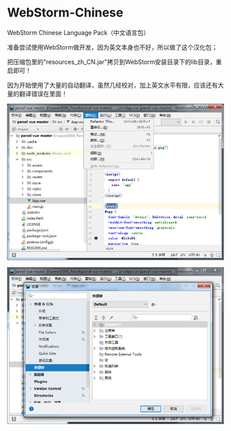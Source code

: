 WebStorm-Chinese
================


WebStorm Chinese Language Pack（中文语言包）

准备尝试使用WebStorm做开发，因为英文本身也不好，所以做了这个汉化包；

把压缩包里的"resources_zh_CN.jar"拷贝到WebStorm安装目录下的lib目录，重启即可！


因为开始使用了大量的自动翻译，虽然几经校对，加上英文水平有限，应该还有大量的翻译错误在里面！


![image](https://github.com/ewen0930/WebStorm-Chinese/blob/master/images/screen-01.jpg)

![image](https://github.com/ewen0930/WebStorm-Chinese/blob/master/images/screen-02.jpg)

